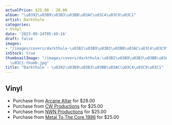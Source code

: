 ```yaml
---
actualPrice: $25.00 - 28.00
album: "\u0392\u03B9\u03B3\u03BB\u03AC\u03C4\u03C9\u03C1"
artist: Darkthule
categories:
- Vinyl
date: '2023-09-24T05:49:16'
draft: false
images:
- "/images/covers/darkthule-\u03B2\u03B9\u03B3\u03BB\u03AC\u03C4\u03C9\u03C1.jpg"
inStock: true
thumbnailImage: "/images/covers/darkthule-\u03B2\u03B9\u03B3\u03BB\u03AC\u03C4\u03C9\
  \u03C1-thumb.jpg"
title: "Darkthule - \u0392\u03B9\u03B3\u03BB\u03AC\u03C4\u03C9\u03C1"
---
```


## Vinyl
* Purchase from [Arcane Altar](https://arcanealtar.bigcartel.com/product/darkthule-12-lp) for $28.00
* Purchase from [CW Productions](https://shop.cwproductions.net/products/darkthule-βιγλάτωρ-lp) for $25.00
* Purchase from [NWN Productions](http://shop.nwnprod.com/index.php?route=product/product&path=75&product_id=33489&sort=pd.name&order=ASC) for $25.00
* Purchase from [Metal To The Core 1986](https://metaltothecore1986.com/shop/darkthule-%ce%b2%ce%b9%ce%b3%ce%bb%ce%ac%cf%84%cf%89%cf%81-12-lp/) for $25.00
